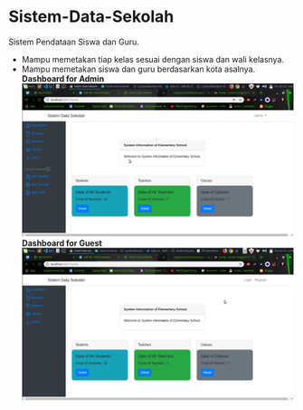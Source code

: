 # Sistem-Data-Sekolah

Sistem Pendataan Siswa dan Guru.

- Mampu memetakan tiap kelas sesuai dengan siswa dan wali kelasnya.
- Mampu memetakan siswa dan guru berdasarkan kota asalnya.
**Dashboard for Admin**
![Admin Dashboard](https://raw.githubusercontent.com/syofyanzuhad/Sistem-Data-Sekolah/master/Screenshot%20Dashboard%20for%20admin.png)
**Dashboard for Guest**
![Guest Dashboard](https://raw.githubusercontent.com/syofyanzuhad/Sistem-Data-Sekolah/master/Screenshot%20as%20Guest.png)
